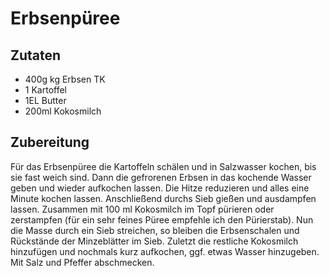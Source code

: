 # Erbsenpüree

## Zutaten

- 400g kg Erbsen TK
- 1 Kartoffel
- 1EL Butter
- 200ml Kokosmilch

## Zubereitung

Für das Erbsenpüree die Kartoffeln schälen und in Salzwasser kochen, bis sie fast weich sind. Dann die gefrorenen Erbsen in das kochende Wasser geben und wieder aufkochen lassen. Die Hitze reduzieren und alles eine Minute kochen lassen. Anschließend durchs Sieb gießen und ausdampfen lassen. Zusammen mit 100 ml Kokosmilch im Topf pürieren oder zerstampfen (für ein sehr feines Püree empfehle ich den Pürierstab). Nun die Masse durch ein Sieb streichen, so bleiben die Erbsenschalen und Rückstände der Minzeblätter im Sieb. Zuletzt die restliche Kokosmilch hinzufügen und nochmals kurz aufkochen, ggf. etwas Wasser hinzugeben. Mit Salz und Pfeffer abschmecken.
